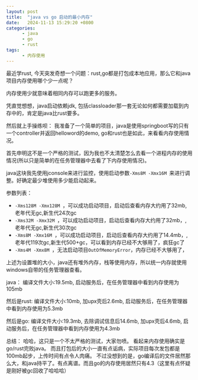 ```yaml
---
layout: post
title:  "java vs go 启动的最小内存"
date:   2024-11-13 15:29:20 +0800
categories:
      - java
      - go
      - rust
tags:
      - 内存使用
---
```


最近学rust, 今天突发奇想一个问题：rust,go都是打包成本地应用，那么它和java项目内存使用哪个少一点呢？

内存使用少就意味着相同内存可以跑更多的服务。

凭直觉想想，java启动依赖jdk, 包括classloader那一套无论如何都需要加载到内存中的，肯定是java比rust要多。

然后就上手操练呗：
我准备了一个简单的项目，java是使用springboot写的只有一个controller并返回helloword的demo, go和rust也是如此，来看看内存使用情况。

首先申明这不是一个严格的测试，因为我也不太清楚怎么去看一个进程内存的使用情况(所以只是简单的在任务管理器中去看了下内存使用情况)。

java这块我先使用jconsole来进行监控，使用启动参数`-Xms8M -Xmx16M `来进行调整。好确定最少堆使用多少能启动起来。

参数列表：
- `-Xms128M -Xmx128M `，可以成功启动项目，启动后查看内存大约用了32mb, 老年代无gc,新生代24次gc
- `-Xms32M -Xmx32M `，可以成功启动项目，启动后查看内存大约用了32mb，, 老年代无gc,新生代30次gc
- `-Xms8M -Xmx16M `，可以成功启动项目，启动后查看内存大约用了14.4mb，, 老年代119次gc,新生代500+gc，可以看到内存已经不大够用了，疯狂gc了
- `-Xms4M -Xmx8M `，无法启动项目`OutOfMemoryError`，内存已经不大够用了，

上述为设置堆的大小，java还有堆外内存，栈等使用内存，所以统一内存就使用windows自带的任务管理器查看。

java：
编译文件大小:19.5mb, 启动服务后，在任务管理器中看到内存使用为105mb

然后是rust:
编译文件大小:10mb, 加upx壳后2.6mb, 启动服务后，在任务管理器中看到内存使用为5.3mb

然后是go:
编译文件大小:19.3mb, 去除调试信息后14.6mb, 加upx壳后4.6mb, 启动服务后，在任务管理器中看到内存使用为4.3mb


总结：
哈哈，这只是一个不太严格的测试，大家勿喷。 看起来内存使用确实是go/rust完败java。 而且打包后的大小一直有点诟病，实际项目每次发包都是100mb起步，上传时间有点令人肉痛。
不过没想到的是，go编译后的文件居然那么大，和java持平了。有点离谱。而且go的内存使用居然只有4.3（这里有点怀疑是刚好被gc回收了哈哈哈）
